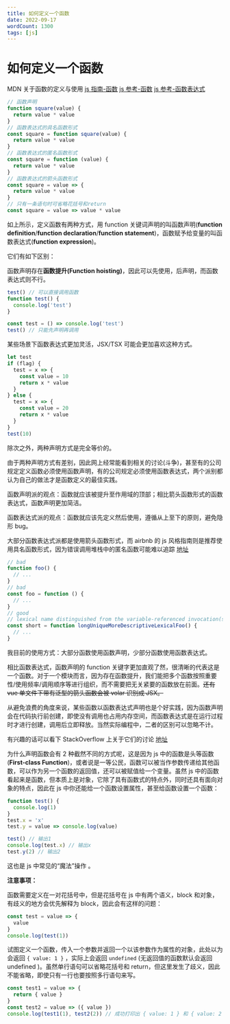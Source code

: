 ```yaml
---
title: 如何定义一个函数
date: 2022-09-17
wordCount: 1300
tags: [js]
---
```


# 如何定义一个函数

MDN 关于函数的定义与使用 [js 指南-函数](https://developer.mozilla.org/zh-CN/docs/Web/JavaScript/Guide/Functions) [js 参考-函数](https://developer.mozilla.org/zh-CN/docs/Web/JavaScript/Reference/Functions) [js 参考-函数表达式](https://developer.mozilla.org/zh-CN/docs/Web/JavaScript/Reference/Operators/function)

```javascript
// 函数声明
function square(value) {
  return value * value
}
// 函数表达式的具名函数形式
const square = function square(value) {
  return value * value
}
// 函数表达式的匿名函数形式
const square = function (value) {
  return value * value
}
// 函数表达式的箭头函数形式
const square = value => {
  return value * value
}
// 只有一条语句时可省略花括号和return
const square = value => value * value
```

如上所示，定义函数有两种方式，用 function 关键词声明的叫函数声明(**function definition**/**function declaration**/**function statement**)，函数赋予给变量的叫函数表达式(**function expression**)。

它们有如下区别：

函数声明存在**函数提升(Function hoisting)**，因此可以先使用，后声明，而函数表达式则不行。

```javascript
test() // 可以直接调用函数
function test() {
  console.log('test')
}

const test = () => console.log('test')
test() // 只能先声明再调用
```

某些场景下函数表达式更加灵活，JSX/TSX 可能会更加喜欢这种方式。

```javascript
let test
if (flag) {
  test = x => {
    const value = 10
    return x * value
  }
} else {
  test = x => {
    const value = 20
    return x * value
  }
}
test(10)
```

除次之外，两种声明方式是完全等价的。

由于两种声明方式有差别，因此网上经常能看到相关的讨论(斗争)，甚至有的公司规定定义函数必须使用函数声明，有的公司规定必须使用函数表达式，两个派别都认为自己的做法才是函数定义的最佳实践。

函数声明派的观点：函数就应该被提升至作用域的顶部；相比箭头函数形式的函数表达式，函数声明更加简洁。

函数表达式派的观点：函数就应该先定义然后使用，遵循从上至下的原则，避免隐形 bug。

大部分函数表达式派都是使用箭头函数形式，而 airbnb 的 js 风格指南则是推荐使用具名函数形式，因为错误调用堆栈中的匿名函数可能难以追踪 [地址](https://github.com/airbnb/javascript#functions)

```javascript
// bad
function foo() {
  // ...
}
// bad
const foo = function () {
  // ...
}
// good
// lexical name distinguished from the variable-referenced invocation(s)
const short = function longUniqueMoreDescriptiveLexicalFoo() {
  // ...
}
```

我目前的使用方式：大部分函数使用函数声明，少部分函数使用函数表达式。

相比函数表达式，函数声明的 function 关键字更加直观了然，很清晰的代表这是一个函数。对于一个模块而言，因为存在函数提升，我们能把多个函数按照重要性/使用频率/调用顺序等进行组织，而不需要把无关紧要的函数放在前面。~~还有 vue 单文件下带有泛型的箭头函数会被 volar 识别成 JSX。~~

从避免浪费的角度来说，某些函数以函数表达式声明也是个好实践，因为函数声明会在代码执行前创建，即使没有调用也占用内存空间，而函数表达式是在运行过程时才进行创建，调用后立即释放。当然实际编程中，二者的区别可以忽略不计。

有兴趣的话可以看下 StackOverflow 上关于它们的讨论 [地址](https://stackoverflow.com/questions/336859/var-functionname-function-vs-function-functionname)

为什么声明函数会有 2 种截然不同的方式呢，这是因为 js 中的函数是头等函数(**First-class Function**)，或者说是一等公民，函数可以被当作参数传递给其他函数，可以作为另一个函数的返回值，还可以被赋值给一个变量。虽然 js 中的函数看起来是函数，但本质上是对象，它除了具有函数式的特点外，同时还具有面向对象的特点，因此在 js 中你还能给一个函数设置属性，甚至给函数设置一个函数：

```javascript
function test() {
  console.log(1)
}
test.x = 'x'
test.y = value => console.log(value)

test() // 输出1
console.log(test.x) // 输出x
test.y(2) // 输出2
```

这也是 js 中常见的“魔法”操作 。

**注意事项：**

函数需要定义在一对花括号中，但是花括号在 js 中有两个语义，block 和对象，有歧义的地方会优先解释为 block，因此会有这样的问题：

```javascript
const test = value => {
  value
}
console.log(test(1))
```

试图定义一个函数，传入一个参数并返回一个以该参数作为属性的对象，此处以为会返回 `{ value: 1 }` ，实际上会返回 `undefined` (无返回值的函数默认会返回 undefined )。虽然单行语句可以省略花括号和 return，但这里发生了歧义，因此不能省略，即使只有一行也要按照多行语句来写。

```javascript
const test1 = value => {
  return { value }
}
const test2 = value => ({ value })
console.log(test1(1), test2(2)) // 成功打印出 { value: 1 } 和 { value: 2 }
```

